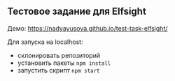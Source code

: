 ## Тестовое задание для Elfsight


Демо: https://nadyayusova.github.io/test-task-elfsight/


Для запуска на localhost:
- склонировать репозиторий
- установить пакеты `npm install`
- запустить скрипт `npm start`

